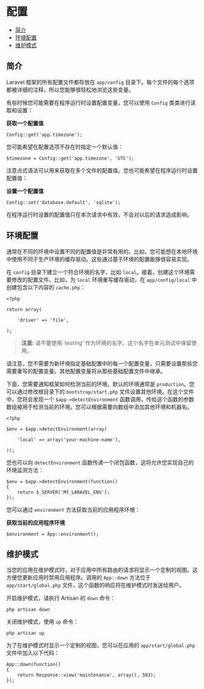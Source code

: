 # 配置

- [简介](#introduction)
- [环境配置](#environment-configuration)
- [维护模式](#maintenance-mode)

<a name="introduction"></a>
## 简介

Laravel 框架的所有配置文件都存放在 `app/config` 目录下。每个文件的每个选项都被详细的注释，所以您能够很轻松地浏览这些变量。

有些时候您可能需要在程序运行时设置配置变量，您可以使用 `Config` 类类进行读取和设置：

**获取一个配置值**

	Config::get('app.timezone');

您可能希望在配置选项不存在时指定一个默认值：

	$timezone = Config::get('app.timezone', 'UTC');

注意点式语法可以用来获取在多个文件的配置值。您也可能希望在程序运行时设置配置值：

**设置一个配置值**

	Config::set('database.default', 'sqlite');

在程序运行时设置的配置值只在本次请求中有效，不会对以后的请求造成影响。

<a name="environment-configuration"></a>
## 环境配置

通常在不同的环境中设置不同的配置值是非常有用的。比如，您可能想在本地环境中使用不同于生产环境的缓存驱动。这些通过基于环境的配置能够很容易实现。

在 `config` 目录下建立一个符合环境的名字，比如 `local`。接着，创建这个环境需要修改的配置文件。比如，为 `local` 环境重写缓存驱动，在 `app/config/local` 中创建包含以下内容的 `cache.php`：

	<?php

	return array(

		'driver' => 'file',

	);

> **注意:** 请不要使用 'testing' 作为环境的名字。这个名字在单元测试中保留使用。

请注意，您不需要为新环境指定基础配置中的每一个配置变量，只需要设置那些您需要重写的配置变量。其他配置变量将从那些基础配置文件中继承。

下面，您需要通知框架如何检测当前的环境。默认的环境通常是 `production`。您可以通过修改根目录下的 `bootstrap/start.php` 文件设置其他环境。在这个文件中，您将会发现一个 `$app->detectEnvironment` 函数调用，传给这个函数的参数数组被用于检测当前的环境。您可以根据需要向数组中添加其他环境和机器名。

    <?php

    $env = $app->detectEnvironment(array(

        'local' => array('your-machine-name'),

    ));

您也可以向 `detectEnvironment` 函数传递一个闭包函数，这将允许您实现自己的环境监测方法：

	$env = $app->detectEnvironment(function()
	{
		return $_SERVER['MY_LARAVEL_ENV'];
	});

您可以通过 `environment` 方法获取当前的应用程序环境：

**获取当前的应用程序环境**

	$environment = App::environment();

<a name="maintenance-mode"></a>
## 维护模式

当您的应用在维护模式时，对于应用中所有路由的请求将显示一个定制的视图。这方便您更新应用时禁用应用程序。调用的 `App::down` 方法位于 `app/start/global.php` 文件，这个函数的响应将在维护模式时发送给用户。

开启维护模式，请执行 Artisan 的 `down` 命令：

	php artisan down

关闭维护模式，使用 `up` 命令：

	php artisan up

为了在维护模式时显示一个定制的视图，您可以在应用的 `app/start/global.php` 文件中加入以下代码：

	App::down(function()
	{
		return Response::view('maintenance', array(), 503);
	});
